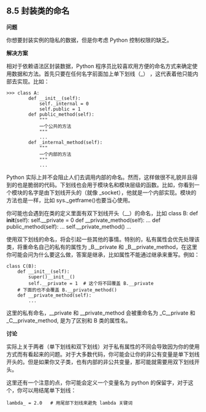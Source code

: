 ## 8.5 封装类的命名

**问题**

你想要封装实例的隐私的数据，但是你考虑 Python 控制权限的缺乏。

**解决方案**

相对于依赖语法区封装数据，Python 程序员比较喜欢用方便的命名方式来确定使用数据和方法。首先只要在任何名字前面加上单下划线（_） ，这代表着他只能内部去实现。比如：

    >>> class A:
            def __init__(self):
                self._internal = 0
                self.public = 1
            def public_method(self):
                """
                一个公共的方法
                """
                ...
            def _internal_method(self):
                """
                一个内部的方法
                """
                ...

Python 实际上并不会阻止人们去调用内部的命名。然而，这样做很不礼貌并且得到的也是脆弱的代码。下划线也会用于模块名和模块层级的函数。比如，你看到一个模块的名字是由下划线开头的（就像 _socket），他就是一个内部实现。模块的方法也是一样，比如 sys._getframe()也要当心使用。

你可能也会遇到在类的定义里面有双下划线开头（__）的命名，比如
    class B:
        def __init__(self):
            self.__private = 0
        def __private_method(self):
            ...
        def public_method(self):
            ...
            self.__private_method()
            ...

使用双下划线的命名，将会引起一些其他的事情。特别的，私有属性会优先处理该类，将重命名自己的私有的属性为 _B__private 和 _B__private_method，在这里你可能会问为什么要这么做，答案是继承，比如属性不能通过继承来重写。例如：

    class C(B):
        def __init__(self):
            super()__init__()
            self.__private = 1  # 这个将不回覆盖 B.__private
        # 下面的也不会覆盖 B.__private_method()
        def __private_method(self):
            ...

这里的私有命名，__private 和 __private_method 会被重命名为 _C__private 和 _C__private_method, 是为了区别和 B 类的属性名。

**讨论**

实际上关于两者（单下划线和双下划线）对于私有属性的不同会导致因为你的使用方式而有看起来的问题。对于大多数代码，你可能会让你的非公有变量是单下划线开头的。但是如果你又子类，也有内部的非公共变量，那可能就需要用双下划线开头。

这里还有一个注意的点，你可能会定义一个变量名为 python 的保留字，对于这个，你可以用结尾单下划线：

    lambda_ = 2.0   # 用尾部下划线来避免 lambda 关键词



